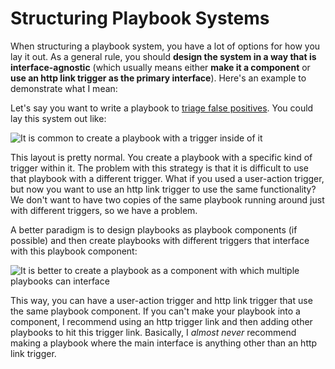 # Structuring Playbook Systems

When structuring a playbook system, you have a lot of options for how you lay it out. As a general rule, you should **design the system in a way that is interface-agnostic** (which usually means either **make it a component** or **use an http link trigger as the primary interface**). Here's an example to demonstrate what I mean:

Let's say you want to write a playbook to [triage false positives](https://tc.hightower.space/post/playbooks/false-positive-triage/). You could lay this system out like:

![It is common to create a playbook with a trigger inside of it](_images/option1.png)

This layout is pretty normal. You create a playbook with a specific kind of trigger within it. The problem with this strategy is that it is difficult to use that playbook with a different trigger. What if you used a user-action trigger, but now you want to use an http link trigger to use the same functionality? We don't want to have two copies of the same playbook running around just with different triggers, so we have a problem.

A better paradigm is to design playbooks as playbook components (if possible) and then create playbooks with different triggers that interface with this playbook component:

![It is better to create a playbook as a component with which multiple playbooks can interface](_images/option2.png)

This way, you can have a user-action trigger and http link trigger that use the same playbook component. If you can't make your playbook into a component, I recommend using an http trigger link and then adding other playbooks to hit this trigger link. Basically, I *almost never* recommend making a playbook where the main interface is anything other than an http link trigger.
